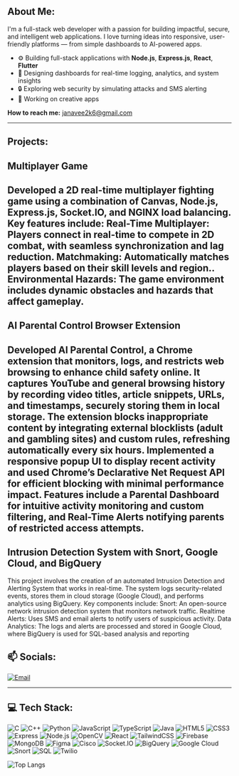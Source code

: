 ## **About Me:**
I'm a full-stack web developer with a passion for building impactful, secure, and intelligent web applications. I love turning ideas into responsive, user-friendly platforms — from simple dashboards to AI-powered apps.
- ⚙️ Building full-stack applications with **Node.js**, **Express.js**, **React**, **Flutter**
- 🧾 Designing dashboards for real-time logging, analytics, and system insights
- 🔒 Exploring web security by simulating attacks and SMS alerting
- 🎨 Working on creative apps

**How to reach me:** [janavee2k6@gmail.com](mailto:janavee2k6@gmail.com)

---

## **Projects:**

## **Multiplayer Game**

Developed a 2D real-time multiplayer fighting game using a combination
of Canvas, Node.js, Express.js, Socket.IO, and NGINX load balancing. Key
features include: Real-Time Multiplayer: Players connect in real-time to
compete in 2D combat, with seamless synchronization and lag reduction.
Matchmaking: Automatically matches players based on their skill levels
and region.. Environmental Hazards: The game environment includes
dynamic obstacles and hazards that affect gameplay.
---
## **AI Parental Control Browser Extension**

Developed AI Parental Control, a Chrome extension that monitors, logs,
and restricts web browsing to enhance child safety online. It captures
YouTube and general browsing history by recording video titles, article
snippets, URLs, and timestamps, securely storing them in local storage.
The extension blocks inappropriate content by integrating external
blocklists (adult and gambling sites) and custom rules, refreshing
automatically every six hours. Implemented a responsive popup UI to
display recent activity and used Chrome’s Declarative Net Request API for
efficient blocking with minimal performance impact. Features include a
Parental Dashboard for intuitive activity monitoring and custom filtering,
and Real-Time Alerts notifying parents of restricted access attempts.
---
## **Intrusion Detection System with Snort, Google Cloud, and BigQuery**

This project involves the creation of an automated Intrusion Detection and
Alerting System that works in real-time. The system logs security-related
events, stores them in cloud storage (Google Cloud), and performs
analytics using BigQuery. Key components include: Snort: An open-source
network intrusion detection system that monitors network traffic. Realtime Alerts: Uses SMS and email alerts to notify users of suspicious
activity. Data Analytics: The logs and alerts are processed and stored in
Google Cloud, where BigQuery is used for SQL-based analysis and
reporting

## **📫 Socials:**
[![Email](https://img.shields.io/badge/Email-D14836?logo=gmail&logoColor=white)](mailto:janavee2k6@gmail.com)

---

## **💻 Tech Stack:**
![C](https://img.shields.io/badge/C-00599C?logo=c&logoColor=white)
![C++](https://img.shields.io/badge/C++-00599C?logo=c%2B%2B&logoColor=white)
![Python](https://img.shields.io/badge/Python-3776AB?logo=python&logoColor=white)
![JavaScript](https://img.shields.io/badge/JavaScript-323330?logo=javascript&logoColor=F7DF1E)
![TypeScript](https://img.shields.io/badge/TypeScript-007ACC?logo=typescript&logoColor=white)
![Java](https://img.shields.io/badge/Java-ED8B00?logo=openjdk&logoColor=white)
![HTML5](https://img.shields.io/badge/HTML5-E34F26?logo=html5&logoColor=white)
![CSS3](https://img.shields.io/badge/CSS3-1572B6?logo=css3&logoColor=white)
![Express](https://img.shields.io/badge/Express-000000?logo=express&logoColor=white)
![Node.js](https://img.shields.io/badge/Node.js-339933?logo=nodedotjs&logoColor=white)
![OpenCV](https://img.shields.io/badge/OpenCV-5C3EE8?logo=opencv&logoColor=white)
![React](https://img.shields.io/badge/React-20232A?logo=react&logoColor=61DAFB)
![TailwindCSS](https://img.shields.io/badge/TailwindCSS-06B6D4?logo=tailwindcss&logoColor=white)
![Firebase](https://img.shields.io/badge/Firebase-FFCA28?logo=firebase&logoColor=black)
![MongoDB](https://img.shields.io/badge/MongoDB-47A248?logo=mongodb&logoColor=white)
![Figma](https://img.shields.io/badge/Figma-F24E1E?logo=figma&logoColor=white)
![Cisco](https://img.shields.io/badge/Cisco-1BA0D7?logo=cisco&logoColor=white)
![Socket.IO](https://img.shields.io/badge/Socket.IO-010101?logo=socket-dot-io&logoColor=white)
![BigQuery](https://img.shields.io/badge/BigQuery-4285F4?logo=google-bigquery&logoColor=white)
![Google Cloud](https://img.shields.io/badge/Google_Cloud-4285F4?logo=google-cloud&logoColor=white)
![Snort](https://img.shields.io/badge/Snort-EE0000?logo=snort&logoColor=white)
![SQL](https://img.shields.io/badge/SQL-4479A1?logo=sqlite&logoColor=white)
![Twilio](https://img.shields.io/badge/Twilio-FF4F00?logo=twilio&logoColor=white)

![Top Langs](https://github-readme-stats.vercel.app/api/top-langs/?username=Janavee01&layout=compact&theme=dark)
